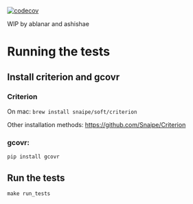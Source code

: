 [![codecov](https://codecov.io/gh/nesvoboda/minishell/branch/master/graph/badge.svg)](https://codecov.io/gh/nesvoboda/minishell)

WIP by ablanar and ashishae

# Running the tests

## Install criterion and gcovr

### Criterion
On mac:
```brew install snaipe/soft/criterion```

Other installation methods: https://github.com/Snaipe/Criterion

### gcovr:

`pip install gcovr`

## Run the tests

`make run_tests`
